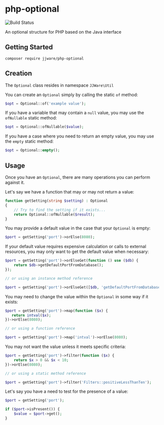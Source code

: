 # php-optional    
![Build Status](https://travis-ci.org/jjware/php-optional.svg?branch=master)

An optional structure for PHP based on the Java interface

## Getting Started
```
composer require jjware/php-optional
```
## Creation
The `Optional` class resides in namespace `JJWare\Util`

You can create an `Optional` simply by calling the static `of` method:
```php
$opt = Optional::of('example value');
```
If you have a variable that may contain a `null` value, you may use the `ofNullable` static method:
```php
$opt = Optional::ofNullable($value);
```
If you have a case where you need to return an empty value, you may use the `empty` static method:
```php
$opt = Optional::empty();
```
## Usage
Once you have an `Optional`, there are many operations you can perform against it.

Let's say we have a function that may or may not return a value:
```php
function getSetting(string $setting) : Optional
{
    // Try to find the setting if it exists...
    return Optional::ofNullable($result);
}
```
You may provide a default value in the case that your `Optional` is empty:
```php
$port = getSetting('port')->orElse(8080);
```
If your default value requires expensive calculation or calls to external resources, you may only want to get the default value when necessary:
```php
$port = getSetting('port')->orElseGet(function () use ($db) {
    return $db->getDefaultPortFromDatabase();
});

// or using an instance method reference

$port = getSetting('port')->orElseGet([$db, 'getDefaultPortFromDatabase']);
```
You may need to change the value within the `Optional` in some way if it exists:
```php
$port = getSetting('port')->map(function ($x) {
   return intval($x);
})->orElse(8080);

// or using a function reference

$port = getSetting('port')->map('intval')->orElse(8080);
```
You may not want the value unless it meets specific criteria:
```php
$port = getSetting('port')->filter(function ($x) {
    return $x > 0 && $x < 10;
})->orElse(8080);

// or using a static method reference

$port = getSetting('port')->filter('Filters::positiveLessThanTen');
```
Let's say you have a need to test for the presence of a value:
```php
$port = getSetting('port');

if ($port->isPresent()) {
    $value = $port->get();
}
```

